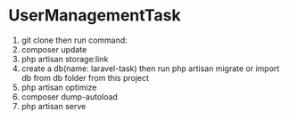 # UserManagementTask
1. git clone then run command:
2. composer update
3. php artisan storage:link
4. create a db(name: laravel-task) then run php artisan migrate or import db from db folder from this project
5. php artisan optimize
6. composer dump-autoload
7. php artisan serve 

